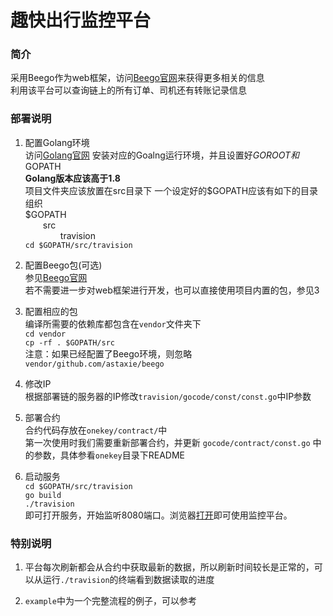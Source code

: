 # 趣快出行监控平台

### 简介
采用Beego作为web框架，访问[Beego官网](https://beego.me/)来获得更多相关的信息   
利用该平台可以查询链上的所有订单、司机还有转账记录信息   

### 部署说明
1. 配置Golang环境   
访问[Golang官网](https://golang.org/) 安装对应的Goalng运行环境，并且设置好$GOROOT和$GOPATH   
**Golang版本应该高于1.8**   
项目文件夹应该放置在src目录下
一个设定好的$GOPATH应该有如下的目录组织   
$GOPATH    
&emsp;&emsp;src   
&emsp;&emsp;&emsp;&emsp;travision   
`cd $GOPATH/src/travision`

2. 配置Beego包(可选)   
参见[Beego官网](https://beego.me/)   
若不需要进一步对web框架进行开发，也可以直接使用项目内置的包，参见3

3. 配置相应的包   
编译所需要的依赖库都包含在`vendor`文件夹下  
`cd vendor`   
`cp -rf . $GOPATH/src`       
注意：如果已经配置了Beego环境，则忽略`vendor/github.com/astaxie/beego`

4. 修改IP   
根据部署链的服务器的IP修改`travision/gocode/const/const.go`中IP参数   

5. 部署合约   
合约代码存放在`onekey/contract/`中   
第一次使用时我们需要重新部署合约，并更新
`gocode/contract/const.go`
中的参数，具体参看`onekey`目录下README  

6. 启动服务   
`cd $GOPATH/src/travision`   
`go build`   
`./travision`   
即可打开服务，开始监听8080端口。浏览器[打开](http://localhost:8080)即可使用监控平台。   

### 特别说明
1. 平台每次刷新都会从合约中获取最新的数据，所以刷新时间较长是正常的，可以从运行`./travision`的终端看到数据读取的进度   

2. `example`中为一个完整流程的例子，可以参考   

